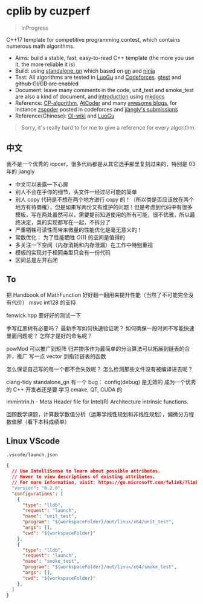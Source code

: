 # cplib by cuzperf

> InProgress

C++17 template for competitive programming contest, which contains numerous math algorithms.

- Aims: build a stable, fast, easy-to-read C++ template (the more you use it, the more reliable it is)
- Build: using [standalone_gn](https://agora-adc-artifacts.oss-accelerate.aliyuncs.com/standalone_gn_latest.zip) which based on [gn](https://gn.googlesource.com/gn/) and [ninja](https://ninja-build.org/)
- Test: All algorithms are tested in [LuoGu](https://www.luogu.com.cn/) and [Codeforces](https://codeforces.com/). [gtest](https://github.com/google/googletest) and ~~github CI/CD are enabled~~
- Document: leave many comments in the code, unit_test and smoke_test are also a kind of document, and [introduction](https://cuzperf.github.io/cplib) using [mkdocs](https://www.mkdocs.org/)
- Reference: [CP-algorithm](https://cp-algorithms.com/), [AtCoder](https://github.com/atcoder/ac-library) and many [awesome blogs](https://codeforces.com/catalog), for instance [zscoder](https://codeforces.com/profile/zscoder) posted in codeforces and [jiangly's submissions](https://codeforces.com/submissions/jiangly)
- Reference(Chinese): [OI-wiki](https://oi-wiki.org/) and [LuoGu](https://www.luogu.com.cn/)

> Sorry, it's really hard to for me to give a reference for every algorithm.


## 中文

我不是一个优秀的 icpcer，很多代码都是从其它选手那里复刻过来的，特别是 03年的 jiangly

- 中文可以表露一下心扉
- 别人不会在乎你的细节，头文件一经过尽可能的简单
- 别人 copy 代码是不想在两个地方进行 copy 的！（所以类是否应该放在两个地方有待商榷），但是如果写两份又有维护的问题！但是考虑到代码中有很多模板，写在两处虽然可以，需要提前知道使用的所有可能，很不优雅，所以最终决定，类的实现都写在一起，不拆分了
- 严重牺牲可读性而带来微量的性能优化是毫无意义的！
- 常数优化： 为了性能牺牲 $O(1)$ 的空间是值得的
- 多关注一下空间（内存消耗和内存泄漏）在工作中特别重视
- 模板的实现对于相同类型只会有一份代码
- 区间总是左开右闭



## To

把 Handbook of MathFunction 好好翻一翻用来提升性能（当然了不可能完全没有代价）
msvc int128 的支持

fenwick.hpp 要好好的测试一下

手写红黑树有必要吗？
最新手写如何快速验证呢？
如何确保一段时间不写能快速里面问题呢？
怎样才是好的命名呢？

powMod 可以推广到矩阵
归并排序作为最简单的分治算法可以拓展到链表的合并，推广
写一点 vector 到指针链表的函数

怎么保证自己写的每一个都不会失效呢？
怎么检测那些文件没有被编译进去呢？

clang-tidy
standalone_gn 有一个 bug： config(debug) 是无效的
成为一个优秀的 C++ 开发者还是要 学习 cmake, QT, CUDA 的

immintrin.h - Meta Header file for Intel(R) Architecture intrinsic functions.

回顾数学课题，计算数学数值分析（运筹学线性规划和非线性规划），偏微分方程数值解（看下本科成绩单）


## Linux VScode

`.vscode/launch.json`

``` json
{
  // Use IntelliSense to learn about possible attributes.
  // Hover to view descriptions of existing attributes.
  // For more information, visit: https://go.microsoft.com/fwlink/?linkid=830387
  "version": "0.2.0",
  "configurations": [
    {
      "type": "lldb",
      "request": "launch",
      "name": "unit_test",
      "program": "${workspaceFolder}/out/linux/x64/unit_test",
      "args": [],
      "cwd": "${workspaceFolder}"
    },
    {
      "type": "lldb",
      "request": "launch",
      "name": "smoke_test",
      "program": "${workspaceFolder}/out/linux/x64/smoke_test",
      "args": [],
      "cwd": "${workspaceFolder}"
    },
  ]
}
```
